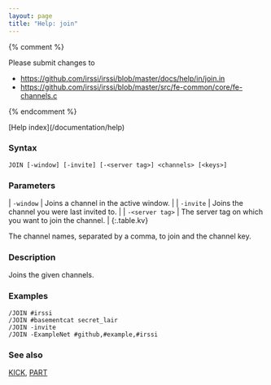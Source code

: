 ```yaml
---
layout: page
title: "Help: join"
---
```


{% comment %}

Please submit changes to
- https://github.com/irssi/irssi/blob/master/docs/help/in/join.in
- https://github.com/irssi/irssi/blob/master/src/fe-common/core/fe-channels.c


{% endcomment %}
<nav markdown="1">
[Help index](/documentation/help)
</nav>

### Syntax ###

<div class="highlight irssisyntax"><pre style="\-\-cmdlen:4ch"><code><span class="synB">JOIN</span> <span class="syn10">[<span class="syn">-window</span>]</span> <span class="syn10">[<span class="syn">-invite</span>]</span> <span class="syn10">[<span class="syn">-</span><span class="syn09">&lt;server tag></span>]</span> <span class="synB05">&lt;channels></span> <span class="syn10">[<span class="syn09">&lt;keys></span>]</span></code></pre></div>



### Parameters ###


| `-window` | Joins a channel in the active window. |
| `-invite` | Joins the channel you were last invited to. |
| `-<server tag>` | The server tag on which you want to join the channel. |
{:.table.kv}

The channel names, separated by a comma, to join and the channel key.

### Description ###

Joins the given channels.

### Examples ###

    /JOIN #irssi
    /JOIN #basementcat secret_lair
    /JOIN -invite
    /JOIN -ExampleNet #github,#example,#irssi

### See also ###
[KICK](/documentation/help/kick), [PART](/documentation/help/part)

